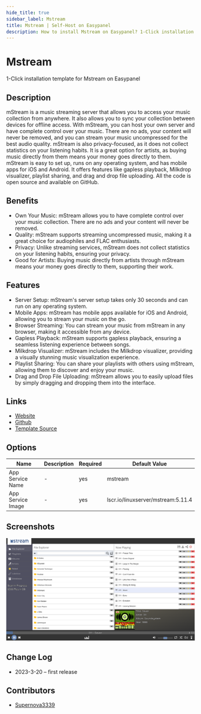 ```yaml
---
hide_title: true
sidebar_label: Mstream
title: Mstream | Self-Host on Easypanel
description: How to install Mstream on Easypanel? 1-Click installation template for Mstream on Easypanel
---
```


<!-- generated -->

# Mstream

1-Click installation template for Mstream on Easypanel

## Description

mStream is a music streaming server that allows you to access your music collection from anywhere. It also allows you to sync your collection between devices for offline access. With mStream, you can host your own server and have complete control over your music. There are no ads, your content will never be removed, and you can stream your music uncompressed for the best audio quality. mStream is also privacy-focused, as it does not collect statistics on your listening habits. It is a great option for artists, as buying music directly from them means your money goes directly to them. mStream is easy to set up, runs on any operating system, and has mobile apps for iOS and Android. It offers features like gapless playback, Milkdrop visualizer, playlist sharing, and drag and drop file uploading. All the code is open source and available on GitHub.

## Benefits

- Own Your Music: mStream allows you to have complete control over your music collection. There are no ads and your content will never be removed.
- Quality: mStream supports streaming uncompressed music, making it a great choice for audiophiles and FLAC enthusiasts.
- Privacy: Unlike streaming services, mStream does not collect statistics on your listening habits, ensuring your privacy.
- Good for Artists: Buying music directly from artists through mStream means your money goes directly to them, supporting their work.

## Features

- Server Setup: mStream's server setup takes only 30 seconds and can run on any operating system.
- Mobile Apps: mStream has mobile apps available for iOS and Android, allowing you to stream your music on the go.
- Browser Streaming: You can stream your music from mStream in any browser, making it accessible from any device.
- Gapless Playback: mStream supports gapless playback, ensuring a seamless listening experience between songs.
- Milkdrop Visualizer: mStream includes the Milkdrop visualizer, providing a visually stunning music visualization experience.
- Playlist Sharing: You can share your playlists with others using mStream, allowing them to discover and enjoy your music.
- Drag and Drop File Uploading: mStream allows you to easily upload files by simply dragging and dropping them into the interface.

## Links

- [Website](https://mstream.io)
- [Github](https://github.com/IrosTheBeggar/mStream)
- [Template Source](https://github.com/easypanel-io/templates/tree/main/templates/mstream)

## Options

Name | Description | Required | Default Value
-|-|-|-
App Service Name | - | yes | mstream
App Service Image | - | yes | lscr.io/linuxserver/mstream:5.11.4

## Screenshots

![Mstream Screenshot](./assets/screenshot.png)

## Change Log

- 2023-3-20 – first release

## Contributors

- [Supernova3339](https://github.com/Supernova3339)
